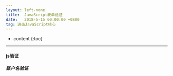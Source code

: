 ```yaml
---
layout: left-none
title:  JavaScript表单验证
date:   2018-5-15 00:00:00 +0800
tag: 进击JavaScript核心
---
```

* content
{:toc}
<hr>

#### js验证

##### 账户名验证

```

```